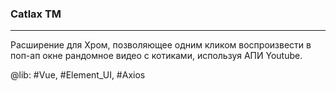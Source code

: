<h3>Catlax TM</h3><hr />

Расширение для Хром, позволяющее одним кликом воспроизвести в поп-ап окне рандомное видео с котиками, используя АПИ Youtube.

@lib: #Vue, #Element_UI, #Axios
